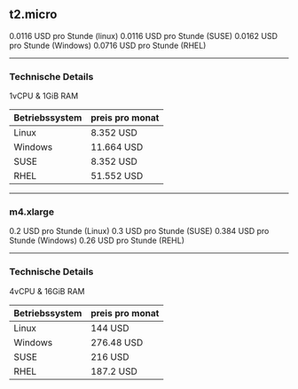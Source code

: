 ## t2.micro 
0.0116 USD pro Stunde (linux)
0.0116 USD pro Stunde (SUSE)
0.0162 USD pro Stunde (Windows)
0.0716 USD pro Stunde (RHEL)

---

### Technische Details

1vCPU & 1GiB RAM

| Betriebssystem | preis pro monat | 
|----------------|-----------------|
| Linux | 8.352 USD | 
| Windows | 11.664 USD |
| SUSE | 8.352 USD |
| RHEL | 51.552 USD |

---

### m4.xlarge
0.2 USD pro Stunde (Linux)
0.3 USD pro Stunde (SUSE)
0.384 USD pro Stunde (Windows)
0.26 USD pro Stunde (REHL)

---

### Technische Details

4vCPU & 16GiB RAM

| Betriebssystem | preis pro monat |
|----------------|-----------------|
| Linux | 144 USD |
| Windows | 276.48 USD |
| SUSE | 216 USD |
| RHEL | 187.2 USD |

